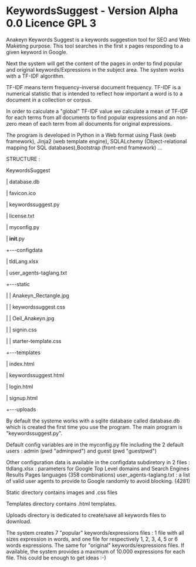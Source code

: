 # KeywordsSuggest - Version Alpha 0.0 Licence GPL 3
Anakeyn Keywords Suggest is a keywords suggestion tool for SEO and Web Maketing purpose.
This tool searches in the first x pages responding to a given keyword in Google. 

Next the system will get the content of the pages in order to find popular and original  keywords/Expressions 
in the subject area. The system works  with a TF-IDF  algorithm.

TF-IDF means term frequency–inverse document frequency. TF-IDF is a numerical statistic that is intended to reflect 
how important a word is to a document in a collection or corpus.

In order to calculate a "global" TF-IDF value we calculate a mean of TF-IDF for each terms from all documents to 
find popular expressions and an non-zero mean of each term from all documents for original expressions.

The program is developed in Python in a Web format using Flask (web framework), Jinja2 (web template engine), 
SQLALchemy (Object-relational mapping for SQL databases),Bootstrap (front-end framework) ...

STRUCTURE :

KeywordsSuggest

|   database.db

|   favicon.ico

|   keywordssuggest.py

|   license.txt

|   myconfig.py

|   __init__.py


+---configdata

|       tldLang.xlsx

|       user_agents-taglang.txt



+---static

|   |   Anakeyn_Rectangle.jpg

|   |   keywordssuggest.css

|   |   Oeil_Anakeyn.jpg

|   |   signin.css

|   |   starter-template.css



+---templates

|       index.html

|       keywordssuggest.html

|       login.html

|       signup.html
   

+---uploads


By default the systeme works with a sqlite database called database.db which is created the first time you use the program.
The main program is "keywordssuggest.py".

Default config variables are in the myconfig.py file including the 2 default users : admin (pwd "adminpwd") 
and guest (pwd "guestpwd")

Other configuration data is available in the configdata subdiretory in 2 files :
tldlang.xlsx : parameters for Google Top Level domains and Search Engines Results Pages languages (358 combinations)
user_agents-taglang.txt :  a list of valid user agents to provide to Google randomly to avoid blocking. (4281)

Static directory contains images and .css files

Templates directory contains .html templates.

Uploads directory is dedicated to create/save all keywords files to download.

The system creates 7 "popular" keywords/expressions files : 1 file with all sizes expression in words, 
and one file for respectively 1, 2, 3, 4, 5 or 6 words expressions.
The same for "original"  keywords/expressions files. 
If available, the system provides a maximum of 10.000 expressions for each file. This could be enough to get ideas :-) 





